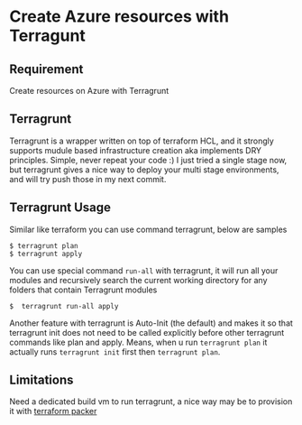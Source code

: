 # Create Azure resources with Terragunt
## Requirement
Create resources on Azure with Terragrunt
## Terragrunt
Terragrunt is a wrapper written on top of terraform HCL, and it strongly supports mudule based infrastructure creation aka implements DRY principles. Simple, never repeat your code :)
I just tried a single stage now, but terragrunt gives a nice way to deploy your multi stage environments, and will try push those in my next commit.

## Terragrunt Usage
Similar like terraform you can use command terragrunt, below are samples

``` 
$ terragrunt plan 
$ terragrunt apply
```

You can use special command `run-all` with terragrunt, it will run all your modules and recursively search the current working directory for any folders that contain Terragrunt modules

`$  terragrunt run-all apply`

Another feature with terragrunt is Auto-Init (the default) and  makes it so that terragrunt init does not need to be called explicitly before other terragrunt commands like plan and apply. Means, when u run `terragrunt plan` it actually runs `terragrunt init` first then `terragrunt plan`.

## Limitations
Need a dedicated build vm to run terragrunt, a nice way may be to provision it with [terraform packer](https://www.packer.io/docs)
